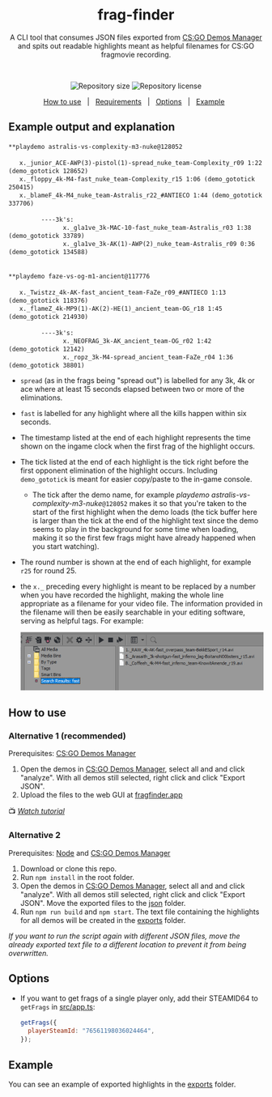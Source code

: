 <div align="center" text-align="center">

# frag-finder

A CLI tool that consumes JSON files exported from [CS:GO Demos Manager](https://github.com/akiver/CSGO-Demos-Manager) and spits out readable highlights meant as helpful filenames for CS:GO fragmovie recording.

&nbsp;

<p>
  <img alt="Repository size" src="https://img.shields.io/github/repo-size/HenB13/frag-finder?color=#85C740">
  <img alt="Repository license" src="https://img.shields.io/github/license/HenB13/frag-finder?color=#85C740">
</p>
<p>
  <a href="#how-to-use">How to use</a> &#xa0; | &#xa0;
  <a href="#requirements">Requirements</a> &#xa0; | &#xa0;
  <a href="#options">Options</a> &#xa0; | &#xa0;
  <a href="#example">Example</a> &#xa0;
</p>

</div>

## Example output and explanation

```
**playdemo astralis-vs-complexity-m3-nuke@128052

   x._junior_ACE-AWP(3)-pistol(1)-spread_nuke_team-Complexity_r09 1:22 (demo_gototick 128652)
   x._floppy_4k-M4-fast_nuke_team-Complexity_r15 1:06 (demo_gototick 250415)
   x._blameF_4k-M4_nuke_team-Astralis_r22_#ANTIECO 1:44 (demo_gototick 337706)

         ----3k's:
               x._gla1ve_3k-MAC-10-fast_nuke_team-Astralis_r03 1:38 (demo_gototick 33789)
               x._gla1ve_3k-AK(1)-AWP(2)_nuke_team-Astralis_r09 0:36 (demo_gototick 134588)


**playdemo faze-vs-og-m1-ancient@117776

   x._Twistzz_4k-AK-fast_ancient_team-FaZe_r09_#ANTIECO 1:13 (demo_gototick 118376)
   x._flameZ_4k-MP9(1)-AK(2)-HE(1)_ancient_team-OG_r18 1:45 (demo_gototick 214930)

         ----3k's:
               x._NEOFRAG_3k-AK_ancient_team-OG_r02 1:42 (demo_gototick 12142)
               x._ropz_3k-M4-spread_ancient_team-FaZe_r04 1:36 (demo_gototick 38801)
```

- `spread` (as in the frags being "spread out") is labelled for any 3k, 4k or ace where at least 15 seconds elapsed between two or more of the eliminations.
- `fast` is labelled for any highlight where all the kills happen within six seconds.
- The timestamp listed at the end of each highlight represents the time shown on the ingame clock when the first frag of the highlight occurs.
- The tick listed at the end of each highlight is the tick right before the first opponent elimination of the highlight occurs. Including `demo_gototick` is meant for easier copy/paste to the in-game console.
  - The tick after the demo name, for example <i>playdemo astralis-vs-complexity-m3-nuke</i>`@128052` makes it so that you're taken to the start of the first highlight when the demo loads (the tick buffer here is larger than the tick at the end of the highlight text since the demo seems to play in the background for some time when loading, making it so the first few frags might have already happened when you start watching).
- The round number is shown at the end of each highlight, for example `r25` for round 25.
- the `x._` preceding every highlight is meant to be replaced by a number when you have recorded the highlight, making the whole line appropriate as a filename for your video file. The information provided in the filename will then be easily searchable in your editing software, serving as helpful tags. For example:

  <img src="./img/editing-software-example.png">

## How to use

### Alternative 1 (recommended)

Prerequisites: [CS:GO Demos Manager](https://github.com/akiver/CSGO-Demos-Manager)

1. Open the demos in [CS:GO Demos Manager](https://github.com/akiver/CSGO-Demos-Manager), select all and and click "analyze". With all demos still selected, right click and click "Export JSON".
2. Upload the files to the web GUI at [fragfinder.app](https://fragfinder.app/)

📺 [_Watch tutorial_](https://www.youtube.com/watch?v=g7UYciS2Hbg)

### Alternative 2

Prerequisites: [Node](https://nodejs.org/en/) and [CS:GO Demos Manager](https://github.com/akiver/CSGO-Demos-Manager)

1. Download or clone this repo.
2. Run `npm install` in the root folder.
3. Open the demos in [CS:GO Demos Manager](https://github.com/akiver/CSGO-Demos-Manager), select all and and click "analyze". With all demos still selected, right click and click "Export JSON". Move the exported files to the [json](json) folder.
4. Run `npm run build` and `npm start`. The text file containing the highlights for all demos will be created in the [exports](exports) folder.

<i>If you want to run the script again with different JSON files, move the already exported text file to a different location to prevent it from being overwritten.</i>

## Options

- If you want to get frags of a single player only, add their STEAMID64 to `getFrags` in [src/app.ts](src/app.ts):

  ```javascript
  getFrags({
    playerSteamId: "76561198036024464",
  });
  ```

## Example

You can see an example of exported highlights in the [exports](exports/example.txt) folder.
